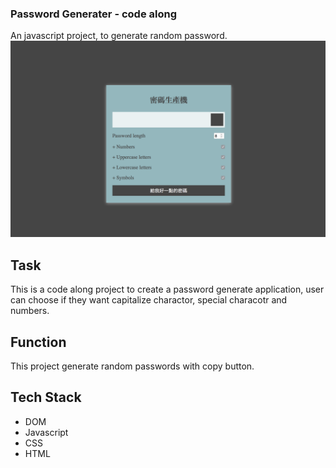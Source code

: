### Password Generater - code along
An javascript project, to generate random password.
![Project Image](doc/pwGenerater.png)

## Task
This is a code along project to create a password generate application, user can choose if they want capitalize charactor, special characotr and numbers.

## Function
This project generate random passwords with copy button.

## Tech Stack
* DOM
* Javascript
* CSS
* HTML
